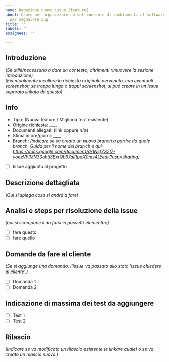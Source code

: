 ```yaml
---
name: Redazione nuovo issue (feature)
about: Usare per organizzare un set coerente di cambiamenti al software. Non usare
  per segnalare bug
title: ''
labels: ''
assignees: ''

---
```


## Introduzione
_(Se utile/necessaria a dare un contesto, altrimenti rimuovere la sezione introduzione)_  
_(Eventualmente incollare la richiesta originale pervenuta, con eventuali screenshot; se troppo lunga o troppi screenshot, si può creare in un issue separato linkato da questo)_

## Info
- Tipo: (Nuova feature / Miglioria feat esistente)
- Origine richiesta: ____
- Documenti allegati: (link oppure n/a)
- Stima in ore/giorni:  ____
- Branch: _(indicare se va creato un nuovo branch a partire da quale branch. Guida per il nome dei branch è qui: https://docs.google.com/document/d/1NsfZSZI7-yoeeVFIMN30ohtj3BxrQb97alRpaX0ms4U/edit?usp=sharing)_
- [ ] Issue aggiunto al progetto

## Descrizione dettagliata
_(Qui si spiega cosa si andrà a fare)_

## Analisi e steps per risoluzione della issue
_(qui si scompone il da farsi in passetti elementari)_
- [ ] fare questo 
- [ ] fare quello

## Domande da fare al cliente
_(Se si aggiunge una domanda, l'issue va passato allo stato 'Issue chiedere al cliente'.)_
- [ ] Domanda 1
- [ ] Domanda 2

## Indicazione di massima dei test da aggiungere
- [ ] Test 1
- [ ] Test 2

## Rilascio
_(Indicare se va modificato un rilascio esistente (e linkare quale) o se va creato un rilascio nuovo.)_
